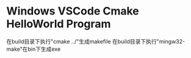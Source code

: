 # Windows VSCode Cmake HelloWorld Program
在build目录下执行"cmake ../"生成makefile
在build目录下执行"mingw32-make"在bin下生成exe